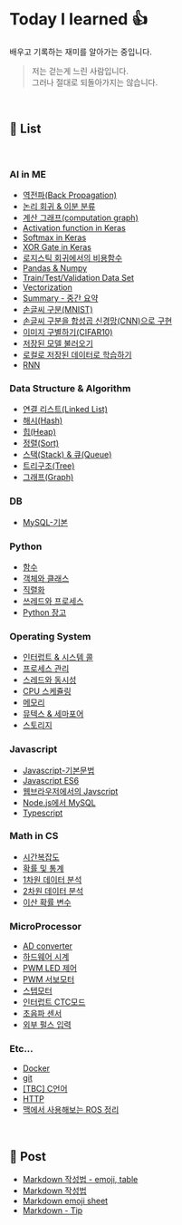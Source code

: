 # Today I learned :thumbsup:

배우고 기록하는 재미를 알아가는 중입니다.

> 저는 걷는게 느린 사람입니다.  
> 그러나 절대로 되돌아가지는 않습니다.

</br>

## :book: List

</br>

### AI in ME

- [역전파(Back Propagation)](AI/Back_propagation.ipynb)
- [논리 회귀 & 이분 분류](AI/Binary_&_Logistic_Classification.ipynb)
- [계산 그래프(computation graph)](AI/Computation_Graph.ipynb)
- [Activation function in Keras](AI/keras_activation_function.ipynb)
- [Softmax in Keras](AI/keras_softmax.ipynb)
- [XOR Gate in Keras](AI/keras_units_optimizers.ipynb)
- [로지스틱 회귀에서의 비용함수](AI/Logistic_Regression's_Cost_Function.ipynb)
- [Pandas & Numpy](AI/pandas_&_numpy.ipynb)
- [Train/Test/Validation Data Set](AI/Train_Test_Validation.ipynb)
- [Vectorization](AI/Vectorization.ipynb)
- [Summary - 중간 요약](AI/Midterm_Summary.ipynb)
- [손글씨 구분(MNIST)](AI/Keras_MNIST.ipynb)
- [손글씨 구분을 합성곱 신경망(CNN)으로 구현](AI/Keras_MNIST_CNN.ipynb)
- [이미지 구별하기(CIFAR10)](AI/keras_CIFAR10.ipynb)
- [저장된 모델 불러오기](AI/keras_Model_Retrain.ipynb)
- [로컬로 저장된 데이터로 학습하기](AI/keras_Retain_mydata.ipynb)
- [RNN]()

### Data Structure & Algorithm

- [연결 리스트(Linked List)](DS/Array_Linked_List.ipynb)
- [해시(Hash)](DS/Hash.ipynb)
- [힙(Heap)](DS/Heap.ipynb)
- [정렬(Sort)](DS/Sort.ipynb)
- [스택(Stack) & 큐(Queue)](DS/Stack_Queue.ipynb)
- [트리구조(Tree)](DS/Tree.ipynb)
- [그래프(Graph)](DS/Graph.ipynb)

### DB

- [MySQL-기본](MySQL/MySQL.md)

### Python

- [함수](Python/python_ch5.ipynb)
- [객체와 클래스](Python/python_ch06.ipynb)
- [직렬화](Python/python_ch08.ipynb)
- [쓰레드와 프로세스](Python/python_ch09.ipynb)
- [Python 장고](Python/Django.md)

### Operating System

- [인터럽트 & 시스템 콜](OS/interrupt_systemcall.ipynb)
- [프로세스 관리](OS/Process.ipynb)
- [스레드와 동시성](OS/Thread.ipynb)
- [CPU 스케쥴링](OS/CPU_Scheduling.ipynb)
- [메모리](OS/Main_Memory.ipynb)
- [뮤텍스 & 세마포어](OS/Mutex_Semaphores.ipynb)
- [스토리지](OS/Storage.ipynb)

### Javascript

- [Javascript-기본문법](JS/README.md)
- [Javascript ES6](JS/Javascript_ES6.md)
- [웹브라우저에서의 Javscript](JS/Javascript_in_web.md)
- [Node.js에서 MySQL](JS/Node.js-MySQL.md)
- [Typescript](JS/Typescript.md)

### Math in CS

- [시간복잡도](math/Complexity_ch04.md)
- [확률 및 통계](math/probability_&_statistics.ipynb)
- [1차원 데이터 분석](math/data_analysis.ipynb)
- [2차원 데이터 분석](math/probability_&_statistics.ipynb)
- [이산 확률 변수](math/Discrete_Random_variable.ipynb)

### MicroProcessor

- [AD converter](MP/ADC.md)
- [하드웨어 시계](MP/Hardware_timer.md)
- [PWM LED 제어](MP/PWM_LED.md)
- [PWM 서보모터](MP/PWM_Servomotor.md)
- [스텝모터](MP/Stepper_motor.md)
- [인터럽트 CTC모드](MP/interrupt2_CTC.md)
- [초음파 센서](MP/Ultrasonic_Sensor.md)
- [외부 펄스 입력](MP/Timer_Pulse_Input.md)

### Etc...

- [Docker](Docker.md)
- [git](git/README.md)
- [[TBC] C언어](TBC/README.md)
- [HTTP](HTTP/README.md)
- [맥에서 사용해보는 ROS 정리](https://github.com/Zamoca42/Robotics-2022/blob/6185172c241172a2cf0d245132812344f7f25989/ROS/README.md)

</br>

## :open_file_folder: Post

- [Markdown 작성법 - emoji, table](https://github.com/jinkyukim-me/markdown_ko/blob/23cb9dcad35f83b2f4ec5ac63eff139700d6b52e/README.md)
- [Markdown 작성법](https://gist.github.com/ihoneymon/652be052a0727ad59601)
- [Markdown emoji sheet](https://www.webfx.com/tools/emoji-cheat-sheet/)
- [Markdown - Tip](https://velog.io/@jehjong/%EB%A7%88%ED%81%AC%EB%8B%A4%EC%9A%B4-%EB%AC%B8%EB%B2%95-Markdown-Syntax#1-what-is-toc)
